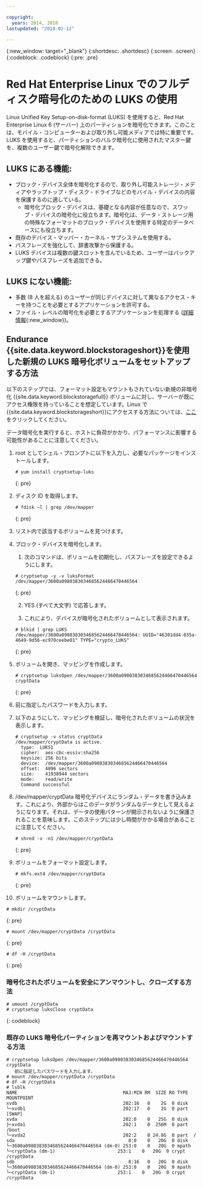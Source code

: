 ```yaml
---

copyright:
  years: 2014, 2018
lastupdated: "2018-02-12"

---
```

{:new_window: target="_blank"}
{:shortdesc: .shortdesc}
{:screen: .screen}
{:codeblock: .codeblock}
{:pre: .pre}

# Red Hat Enterprise Linux でのフルディスク暗号化のための LUKS の使用

Linux Unified Key Setup-on-disk-format (LUKS) を使用すると、Red Hat Enterprise Linux 6 (サーバー) 上のパーティションを暗号化できます。このことは、モバイル・コンピューターおよび取り外し可能メディアでは特に重要です。LUKS を使用すると、パーティションのバルク暗号化に使用されたマスター鍵を、複数のユーザー鍵で暗号化解除できます。

## LUKS にある機能:

- ブロック・デバイス全体を暗号化するので、取り外し可能ストレージ・メディアやラップトップ・ディスク・ドライブなどのモバイル・デバイスの内容を保護するのに適している。
    - 暗号化ブロック・デバイスは、基礎となる内容が任意なので、スワップ・デバイスの暗号化に役立ちます。暗号化は、データ・ストレージ用の特殊なフォーマットのブロック・デバイスを使用する特定のデータベースにも役立ちます。
- 既存のデバイス・マッパー・カーネル・サブシステムを使用する。
- パスフレーズを強化して、辞書攻撃から保護する。
- LUKS デバイスは複数の鍵スロットを含んでいるため、ユーザーはバックアップ鍵やパスフレーズを追加できる。


## LUKS にない機能:

- 多数 (8 人を超える) のユーザーが同じデバイスに対して異なるアクセス・キーを持つことを必要とするアプリケーションを許可する。
- ファイル・レベルの暗号化を必要とするアプリケーションを処理する ([詳細情報](https://access.redhat.com/documentation/en-US/Red_Hat_Enterprise_Linux/7/html/Security_Guide/sec-Encryption.html){:new_window})。

## Endurance {{site.data.keyword.blockstorageshort}}を使用した新規の LUKS 暗号化ボリュームをセットアップする方法

以下のステップでは、フォーマット設定もマウントもされていない新規の非暗号化 {{site.data.keyword.blockstoragefull}} ボリュームに対し、サーバーが既にアクセス権限を持っていることを想定しています。Linux で{{site.data.keyword.blockstorageshort}}にアクセスする方法については、[ここ](accessing_block_storage_linux.html) をクリックしてください。

データ暗号化を実行すると、ホストに負荷がかかり、パフォーマンスに影響する可能性があることに注意してください。

1. root としてシェル・プロンプトに以下を入力し、必要なパッケージをインストールします。<br/>
   ```
   # yum install cryptsetup-luks
   ```
   {: pre}
2. ディスク ID を取得します。<br/>
   ```
   # fdisk –l | grep /dev/mapper
   ```
   {: pre}
3. リスト内で該当するボリュームを見つけます。
4. ブロック・デバイスを暗号化します。 
      1. 次のコマンドは、ボリュームを初期化し、パスフレーズを設定できるようにします。<br/>
      ```
      # cryptsetup -y -v luksFormat /dev/mapper/3600a0980383034685624466470446564
      ```
      {: pre}
      
      2. YES (すべて大文字) で応答します。
      
      3. これにより、デバイスが暗号化されたボリュームとして表示されます。 
      ```
      # blkid | grep LUKS
      /dev/mapper/3600a0980383034685624466470446564: UUID="46301dd4-035a-4649-9d56-ec970ceebe01" TYPE="crypto_LUKS"
      ```
      {: pre}
      
5. ボリュームを開き、マッピングを作成します。<br/>
   ```
   # cryptsetup luksOpen /dev/mapper/3600a0980383034685624466470446564 cryptData
   ```
   {: pre}
6. 前に指定したパスワードを入力します。
7. 以下のようにして、マッピングを検証し、暗号化されたボリュームの状況を表示します。<br/>
   ```
   # cryptsetup -v status cryptData
   /dev/mapper/cryptData is active.
     type:  LUKS1
     cipher:  aes-cbc-essiv:sha256
     keysize: 256 bits
     device:  /dev/mapper/3600a0980383034685624466470446564
     offset:  4096 sectors
     size:    41938944 sectors
     mode:    read/write
     Command successful
   ```
8. /dev/mapper/cryptData 暗号化デバイスにランダム・データを書き込みます。これにより、外部からはこのデータがランダムなデータとして見えるようになります。それは、データの使用パターンが開示されないように保護されることを意味します。このステップには少し時間がかかる場合があることに注意してください。<br/>
    ```
    # shred -v -n1 /dev/mapper/cryptData
    ```
    {: pre}
9. ボリュームをフォーマット設定します。<br/>
   ```
   # mkfs.ext4 /dev/mapper/cryptData
   ```
   {: pre}
10. ボリュームをマウントします。<br/>
   ```
   # mkdir /cryptData
   ```
   {: pre}
   ```
   # mount /dev/mapper/cryptData /cryptData
   ```
   {: pre}
   ```
   # df -H /cryptData
   ```
   {: pre}

### 暗号化されたボリュームを安全にアンマウントし、クローズする方法
   ```
   # umount /cryptData
   # cryptsetup luksClose cryptData
   ```
   {: codeblock}

### 既存の LUKS 暗号化パーティションを再マウントおよびマウントする方法
   ```
   # cryptsetup luksOpen /dev/mapper/3600a0980383034685624466470446564 cryptData
      前に指定したパスワードを入力します。
   # mount /dev/mapper/cryptData /cryptData
   # df -H /cryptData
   # lsblk
   NAME                                       MAJ:MIN RM  SIZE RO TYPE  MOUNTPOINT
   xvdb                                       202:16   0    2G  0 disk
   └─xvdb1                                    202:17   0    2G  0 part  [SWAP]
   xvda                                       202:0    0   25G  0 disk
   ├─xvda1                                    202:1    0  256M  0 part  /boot
   └─xvda2                                    202:2    0 24.8G  0 part  /
   sda                                          8:0    0   20G  0 disk
   └─3600a0980383034685624466470446564 (dm-0) 253:0    0   20G  0 mpath
   └─cryptData (dm-1)                       253:1    0   20G  0 crypt /cryptData
   sdb                                          8:16   0   20G  0 disk
   └─3600a0980383034685624466470446564 (dm-0) 253:0    0   20G  0 mpath
   └─cryptData (dm-1)                       253:1    0   20G  0 crypt /cryptData
   ```
